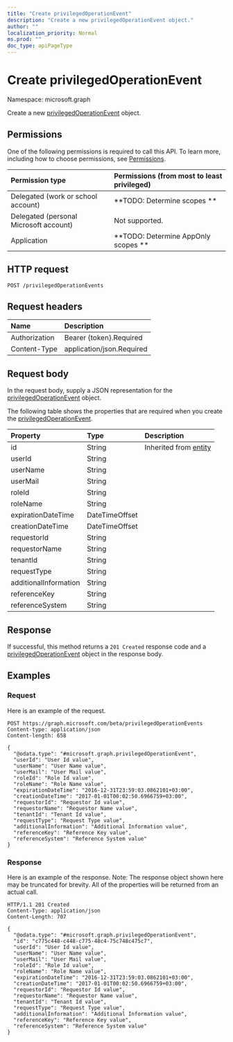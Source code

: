 ```yaml
---
title: "Create privilegedOperationEvent"
description: "Create a new privilegedOperationEvent object."
author: ""
localization_priority: Normal
ms.prod: ""
doc_type: apiPageType
---
```


# Create privilegedOperationEvent

Namespace: microsoft.graph

Create a new [privilegedOperationEvent](../resources/privilegedoperationevent.md) object.

## Permissions
One of the following permissions is required to call this API. To learn more, including how to choose permissions, see [Permissions](/concepts/permissions-reference.md).

|Permission type|Permissions (from most to least privileged)|
|:---|:---|
|Delegated (work or school account)|**TODO: Determine scopes **|
|Delegated (personal Microsoft account)|Not supported.|
|Application|**TODO: Determine AppOnly scopes **|

## HTTP request
<!-- {
  "blockType": "ignored"
}
-->
``` http
POST /privilegedOperationEvents
```

## Request headers
|Name|Description|
|:---|:---|
|Authorization|Bearer {token}.Required|
|Content-Type|application/json.Required|

## Request body
In the request body, supply a JSON representation for the [privilegedOperationEvent](../resources/privilegedoperationevent.md) object.

The following table shows the properties that are required when you create the [privilegedOperationEvent](../resources/privilegedoperationevent.md).

|Property|Type|Description|
|:---|:---|:---|
|id|String| Inherited from [entity](../resources/entity.md)|
|userId|String||
|userName|String||
|userMail|String||
|roleId|String||
|roleName|String||
|expirationDateTime|DateTimeOffset||
|creationDateTime|DateTimeOffset||
|requestorId|String||
|requestorName|String||
|tenantId|String||
|requestType|String||
|additionalInformation|String||
|referenceKey|String||
|referenceSystem|String||



## Response
If successful, this method returns a `201 Created` response code and a [privilegedOperationEvent](../resources/privilegedoperationevent.md) object in the response body.

## Examples

### Request
Here is an example of the request.
<!-- {
  "blockType": "request",
  "name": "create_privilegedoperationevent_from_privilegedoperationevents"
}
-->
``` http
POST https://graph.microsoft.com/beta/privilegedOperationEvents
Content-type: application/json
Content-length: 658

{
  "@odata.type": "#microsoft.graph.privilegedOperationEvent",
  "userId": "User Id value",
  "userName": "User Name value",
  "userMail": "User Mail value",
  "roleId": "Role Id value",
  "roleName": "Role Name value",
  "expirationDateTime": "2016-12-31T23:59:03.0862101+03:00",
  "creationDateTime": "2017-01-01T00:02:50.6966759+03:00",
  "requestorId": "Requestor Id value",
  "requestorName": "Requestor Name value",
  "tenantId": "Tenant Id value",
  "requestType": "Request Type value",
  "additionalInformation": "Additional Information value",
  "referenceKey": "Reference Key value",
  "referenceSystem": "Reference System value"
}
```

### Response
Here is an example of the response. Note: The response object shown here may be truncated for brevity. All of the properties will be returned from an actual call.
<!-- {
  "blockType": "response",
  "truncated": true,
  "@odata.type": "microsoft.graph.privilegedoperationevent"
}
-->
``` http
HTTP/1.1 201 Created
Content-Type: application/json
Content-Length: 707

{
  "@odata.type": "#microsoft.graph.privilegedOperationEvent",
  "id": "c775c448-c448-c775-48c4-75c748c475c7",
  "userId": "User Id value",
  "userName": "User Name value",
  "userMail": "User Mail value",
  "roleId": "Role Id value",
  "roleName": "Role Name value",
  "expirationDateTime": "2016-12-31T23:59:03.0862101+03:00",
  "creationDateTime": "2017-01-01T00:02:50.6966759+03:00",
  "requestorId": "Requestor Id value",
  "requestorName": "Requestor Name value",
  "tenantId": "Tenant Id value",
  "requestType": "Request Type value",
  "additionalInformation": "Additional Information value",
  "referenceKey": "Reference Key value",
  "referenceSystem": "Reference System value"
}
```


